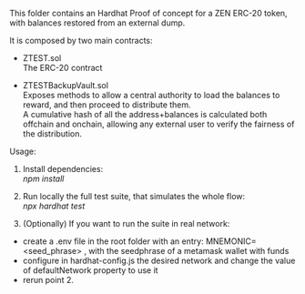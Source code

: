 This folder contains an Hardhat Proof of concept for a ZEN ERC-20 token, with balances restored from an external dump.

It is composed by two main contracts:

- ZTEST.sol<br>
The ERC-20 contract

- ZTESTBackupVault.sol<br>
Exposes methods to allow a central authority to load the balances to reward, and then proceed to distribute them.<br>
A cumulative hash of all the address+balances is calculated both offchain and onchain, allowing any external user to verify the fairness of the distribution.

Usage:

1. Install dependencies:<br>
<i>npm install</i>

2. Run locally the full test suite, that simulates the whole flow:<br>
<i>npx hardhat test</i>

3. (Optionally) If you want to run the suite in real network:
- create a .env file in the root folder with an entry: MNEMONIC=<seed_phrase> , with the seedphrase of a metamask wallet with funds
- configure in hardhat-config.js the desired network and change the value of defaultNetwork property to use it
- rerun point 2.